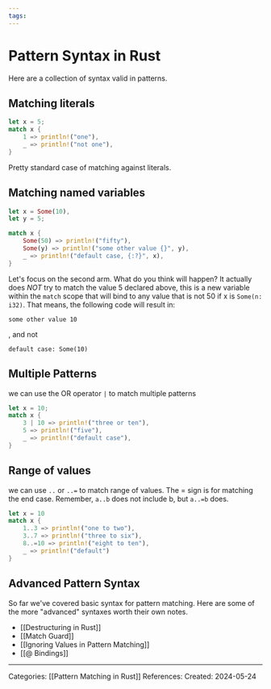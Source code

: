 ```yaml
---
tags:
---
```

# Pattern Syntax in Rust
Here are a collection of syntax valid in patterns.

## Matching literals
``` rust
let x = 5;
match x {
	1 => println!("one"),
	_ => println!("not one"),
}
```
Pretty standard case of matching against literals.

## Matching named variables
``` rust
let x = Some(10),
let y = 5;

match x {
	Some(50) => println!("fifty"),
	Some(y) => println!("some other value {}", y),
	_ => println!("default case, {:?}", x),
}
```
Let's focus on the second arm. What do you think will happen? It actually does _NOT_ try to match the value 5 declared above, this is a new variable within the ```match``` scope that will bind to any value that is not 50 if x is ```Some(n: i32)```. That means, the following code will result in:
```
some other value 10
```
, and not 
```
default case: Some(10)
```

## Multiple Patterns
we can use the OR operator `|` to match multiple patterns
``` rust
let x = 10;
match x {
	3 | 10 => println!("three or ten"),
	5 => println!("five"),
	_ => println!("default case"),
}
```

## Range of values
we can use `..` or `..=` to match range of values. The = sign is for matching the end case. Remember, `a..b` does not include b, but `a..=b` does.
``` rust
let x = 10
match x {
	1..3 => println!("one to two"),
	3..7 => println!("three to six"),
	8..=10 => println!("eight to ten"),
	_ => println!("default")
}
```


## Advanced Pattern Syntax
So far we've covered basic syntax for pattern matching. Here are some of the more "advanced" syntaxes worth their own notes.
- [[Destructuring in Rust]]
- [[Match Guard]]
- [[Ignoring Values in Pattern Matching]]
- [[@ Bindings]]

---
Categories: [[Pattern Matching in Rust]]
References:
Created: 2024-05-24
